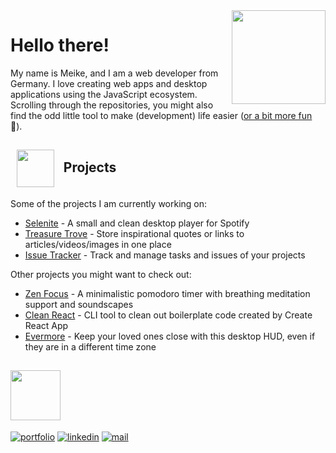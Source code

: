 <img src="https://media.giphy.com/media/XCliOt1JKfMLCwOIJI/giphy.gif" height="150px" align="right"  />

# Hello there!

My name is Meike, and I am a web developer from Germany. I love creating web apps and desktop applications using the JavaScript ecosystem. Scrolling through the repositories, you might also find the odd little tool to make (development) life easier ([or a bit more fun](https://github.com/mhanki/Nom) 🐢). 


<h2>&nbsp;&nbsp;<img src="https://media.giphy.com/media/mWQpGKjbE6rmnVgOdw/giphy.gif" height="60px" style="vertical-align: middle;"/> &nbsp; Projects</h2>
  
Some of the projects I am currently working on:

- [Selenite](https://github.com/Selenite-Player/Selenite) - A small and clean desktop player for Spotify 
- [Treasure Trove](https://github.com/mhanki/Treasure-Trove) - Store inspirational quotes or links to articles/videos/images in one place
- [Issue Tracker](https://github.com/mhanki/Issue-Tracker) - Track and manage tasks and issues of your projects

Other projects you might want to check out:

- [Zen Focus](https://github.com/Zen-Focus/Zen-Focus-Web) - A minimalistic pomodoro timer with breathing meditation support and soundscapes
- [Clean React](https://github.com/mhanki/Clean-React) - CLI tool to clean out boilerplate code created by Create React App 
- [Evermore](https://github.com/mhanki/Evermore-Desktop-HUD) - Keep your loved ones close with this desktop HUD, even if they are in a different time zone


<h2><img src="https://media.giphy.com/media/gII6qKfZWHfhpvkj7Z/giphy.gif" height="80px" style="vertical-align: bottom;"/></h2>

[![portfolio](https://img.shields.io/badge/-Portfolio-313131?style=flat&labelColor=313131&logo=data%3Aimage%2Fpng%3Bbase64%2CiVBORw0KGgoAAAANSUhEUgAAABAAAAAQCAMAAAAoLQ9TAAAAD1BMVEUAAABsdHn5%2BfmywM3X1MdfxFROAAAAAXRSTlMAQObYZgAAAENJREFUeNqdjwUSwCAQxJqF%2F3%2B5lik6WjzB7g4LODdMYMHShFiaQJxE%2BSmYhV838WBqVRHEp4Nx8WFokb%2F4clN7fuIFlSQBNTD7iS8AAAAASUVORK5CYII%3D)](https://mhanki.github.io)
[![linkedin](https://img.shields.io/badge/-LinkedIn-313131?style=flat&labelColor=313131&logo=LinkedIn&logoColor=white&color=313131)](https://www.linkedin.com/in/meike-h/)
[![mail](https://img.shields.io/badge/-E--Mail-313131?style=flat&labelColor=313131&logo=ProtonMail&logoColor=white&color=313131)](mailto:meike.hankewicz@protonmail.com)
